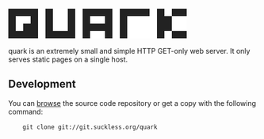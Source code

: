 ![quark](quark.svg)

quark is an extremely small and simple HTTP GET-only web server. It only serves
static pages on a single host.

Development
-----------

You can [browse](http://git.suckless.org/quark) the source code repository or
get a copy with the following command:

        git clone git://git.suckless.org/quark

